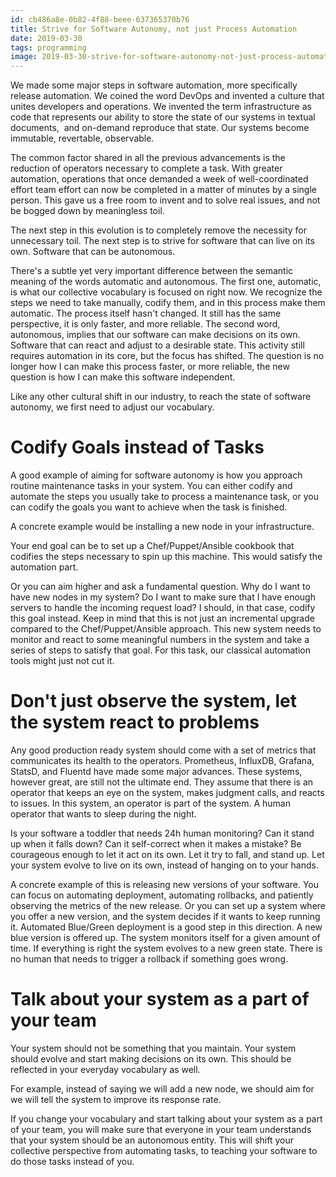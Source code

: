 ```yaml
---
id: cb486a8e-0b82-4f88-beee-637365370b76
title: Strive for Software Autonomy, not just Process Automation
date: 2019-03-30
tags: programming
image: 2019-03-30-strive-for-software-autonomy-not-just-process-automation.png
---
```


We made some major steps in software automation, more specifically release
automation. We coined the word DevOps and invented a culture that unites
developers and operations. We invented the term infrastructure as code that
represents our ability to store the state of our systems in textual documents, 
and on-demand reproduce that state. Our systems become immutable, revertable,
observable.

The common factor shared in all the previous advancements is the reduction of
operators necessary to complete a task. With greater automation, operations that
once demanded a week of well-coordinated effort team effort can now be completed
in a matter of minutes by a single person. This gave us a free room to invent
and to solve real issues, and not be bogged down by meaningless toil.

The next step in this evolution is to completely remove the necessity for
unnecessary toil. The next step is to strive for software that can live on its
own. Software that can be autonomous.

There's a subtle yet very important difference between the semantic meaning of
the words automatic and autonomous. The first one, automatic, is what our
collective vocabulary is focused on right now. We recognize the steps we need to
take manually, codify them, and in this process make them automatic. The process
itself hasn't changed. It still has the same perspective, it is only faster, and
more reliable. The second word, autonomous, implies that our software can make
decisions on its own. Software that can react and adjust to a desirable state.
This activity still requires automation in its core, but the focus has shifted.
The question is no longer how I can make this process faster, or more reliable,
the new question is how I can make this software independent.

Like any other cultural shift in our industry, to reach the state of software
autonomy, we first need to adjust our vocabulary.

# Codify Goals instead of Tasks

A good example of aiming for software autonomy is how you approach routine
maintenance tasks in your system. You can either codify and automate the steps
you usually take to process a maintenance task, or you can codify the goals you
want to achieve when the task is finished.

A concrete example would be installing a new node in your infrastructure.

Your end goal can be to set up a Chef/Puppet/Ansible cookbook that codifies the
steps necessary to spin up this machine. This would satisfy the automation part.

Or you can aim higher and ask a fundamental question. Why do I want to have new
nodes in my system? Do I want to make sure that I have enough servers to handle
the incoming request load? I should, in that case, codify this goal instead.
Keep in mind that this is not just an incremental upgrade compared to the
Chef/Puppet/Ansible approach. This new system needs to monitor and react to some
meaningful numbers in the system and take a series of steps to satisfy that
goal. For this task, our classical automation tools might just not cut it. 

# Don't just observe the system, let the system react to problems

Any good production ready system should come with a set of metrics that
communicates its health to the operators. Prometheus, InfluxDB, Grafana, StatsD,
and Fluentd have made some major advances. These systems, however great, are
still not the ultimate end. They assume that there is an operator that keeps an
eye on the system, makes judgment calls, and reacts to issues. In this system,
an operator is part of the system. A human operator that wants to sleep during
the night.

Is your software a toddler that needs 24h human monitoring? Can it stand up when
it falls down? Can it self-correct when it makes a mistake? Be courageous enough
to let it act on its own. Let it try to fall, and stand up. Let your system
evolve to live on its own, instead of hanging on to your hands.

A concrete example of this is releasing new versions of your software. You can
focus on automating deployment, automating rollbacks, and patiently observing
the metrics of the new release. Or you can set up a system where you offer a new
version, and the system decides if it wants to keep running it. Automated
Blue/Green deployment is a good step in this direction. A new blue version is
offered up. The system monitors itself for a given amount of time. If everything
is right the system evolves to a new green state. There is no human that needs
to trigger a rollback if something goes wrong.

# Talk about your system as a part of your team

Your system should not be something that you maintain. Your system should evolve
and start making decisions on its own. This should be reflected in your everyday
vocabulary as well.

For example, instead of saying we will add a new node, we should aim for we will
tell the system to improve its response rate.

If you change your vocabulary and start talking about your system as a part of
your team, you will make sure that everyone in your team understands that your
system should be an autonomous entity. This will shift your collective
perspective from automating tasks, to teaching your software to do those tasks
instead of you.
